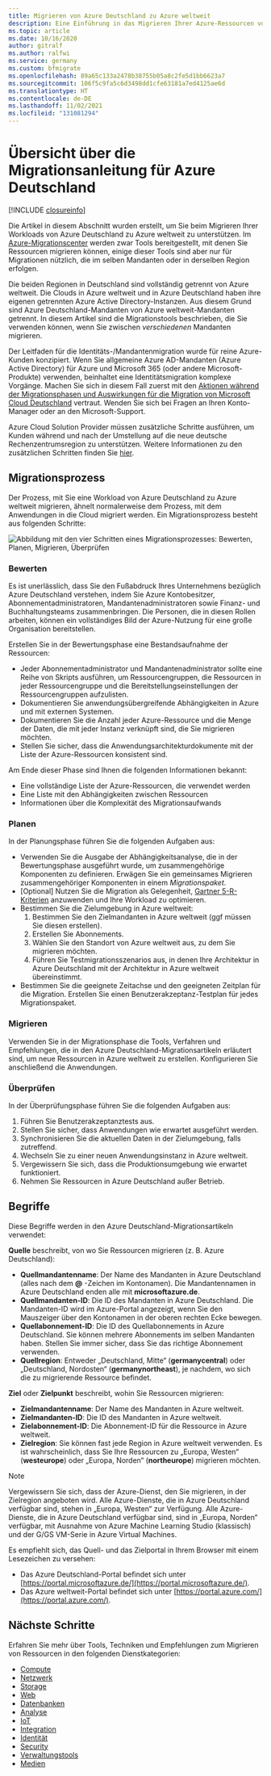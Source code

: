 ```yaml
---
title: Migrieren von Azure Deutschland zu Azure weltweit
description: Eine Einführung in das Migrieren Ihrer Azure-Ressourcen von Azure Deutschland zu Azure weltweit.
ms.topic: article
ms.date: 10/16/2020
author: gitralf
ms.author: ralfwi
ms.service: germany
ms.custom: bfmigrate
ms.openlocfilehash: 89a65c133a2478b38755b05a8c2fe5d1bb6623a7
ms.sourcegitcommit: 106f5c9fa5c6d3498dd1cfe63181a7ed4125ae6d
ms.translationtype: HT
ms.contentlocale: de-DE
ms.lasthandoff: 11/02/2021
ms.locfileid: "131081294"
---
```

# <a name="overview-of-migration-guidance-for-azure-germany"></a>Übersicht über die Migrationsanleitung für Azure Deutschland

[!INCLUDE [closureinfo](../../includes/germany-closure-info.md)]

Die Artikel in diesem Abschnitt wurden erstellt, um Sie beim Migrieren Ihrer Workloads von Azure Deutschland zu Azure weltweit zu unterstützen. Im [Azure-Migrationscenter](https://azure.microsoft.com/migration/) werden zwar Tools bereitgestellt, mit denen Sie Ressourcen migrieren können, einige dieser Tools sind aber nur für Migrationen nützlich, die im selben Mandanten oder in derselben Region erfolgen.

Die beiden Regionen in Deutschland sind vollständig getrennt von Azure weltweit. Die Clouds in Azure weltweit und in Azure Deutschland haben ihre eigenen getrennten Azure Active Directory-Instanzen. Aus diesem Grund sind Azure Deutschland-Mandanten von Azure weltweit-Mandanten getrennt. In diesem Artikel sind die Migrationstools beschrieben, die Sie verwenden können, wenn Sie zwischen *verschiedenen* Mandanten migrieren.

Der Leitfaden für die Identitäts-/Mandantenmigration wurde für reine Azure-Kunden konzipiert. Wenn Sie allgemeine Azure AD-Mandanten (Azure Active Directory) für Azure und Microsoft 365 (oder andere Microsoft-Produkte) verwenden, beinhaltet eine Identitätsmigration komplexe Vorgänge. Machen Sie sich in diesem Fall zuerst mit den [Aktionen während der Migrationsphasen und Auswirkungen für die Migration von Microsoft Cloud Deutschland](/microsoft-365/enterprise/ms-cloud-germany-transition-phases) vertraut. Wenden Sie sich bei Fragen an Ihren Konto-Manager oder an den Microsoft-Support.

Azure Cloud Solution Provider müssen zusätzliche Schritte ausführen, um Kunden während und nach der Umstellung auf die neue deutsche Rechenzentrumsregion zu unterstützen. Weitere Informationen zu den zusätzlichen Schritten finden Sie [hier](/microsoft-365/enterprise/ms-cloud-germany-transition-add-csp).

## <a name="migration-process"></a>Migrationsprozess

Der Prozess, mit Sie eine Workload von Azure Deutschland zu Azure weltweit migrieren, ähnelt normalerweise dem Prozess, mit dem Anwendungen in die Cloud migriert werden. Ein Migrationsprozess besteht aus folgenden Schritte:

![Abbildung mit den vier Schritten eines Migrationsprozesses: Bewerten, Planen, Migrieren, Überprüfen](./media/germany-migration-main/migration-steps.png)

### <a name="assess"></a>Bewerten

Es ist unerlässlich, dass Sie den Fußabdruck Ihres Unternehmens bezüglich Azure Deutschland verstehen, indem Sie Azure Kontobesitzer, Abonnementadministratoren, Mandantenadministratoren sowie Finanz- und Buchhaltungsteams zusammenbringen. Die Personen, die in diesen Rollen arbeiten, können ein vollständiges Bild der Azure-Nutzung für eine große Organisation bereitstellen.

Erstellen Sie in der Bewertungsphase eine Bestandsaufnahme der Ressourcen:
  - Jeder Abonnementadministrator und Mandantenadministrator sollte eine Reihe von Skripts ausführen, um Ressourcengruppen, die Ressourcen in jeder Ressourcengruppe und die Bereitstellungseinstellungen der Ressourcengruppen aufzulisten.
  - Dokumentieren Sie anwendungsübergreifende Abhängigkeiten in Azure und mit externen Systemen.
  - Dokumentieren Sie die Anzahl jeder Azure-Ressource und die Menge der Daten, die mit jeder Instanz verknüpft sind, die Sie migrieren möchten.
  - Stellen Sie sicher, dass die Anwendungsarchitekturdokumente mit der Liste der Azure-Ressourcen konsistent sind.

Am Ende dieser Phase sind Ihnen die folgenden Informationen bekannt:

- Eine vollständige Liste der Azure-Ressourcen, die verwendet werden
- Eine Liste mit den Abhängigkeiten zwischen Ressourcen
- Informationen über die Komplexität des Migrationsaufwands

### <a name="plan"></a>Planen

In der Planungsphase führen Sie die folgenden Aufgaben aus:

- Verwenden Sie die Ausgabe der Abhängigkeitsanalyse, die in der Bewertungsphase ausgeführt wurde, um zusammengehörige Komponenten zu definieren. Erwägen Sie ein gemeinsames Migrieren zusammengehöriger Komponenten in einem *Migrationspaket*.
- [Optional] Nutzen Sie die Migration als Gelegenheit, [Gartner 5-R-Kriterien](https://www.gartner.com/en/documents/3873016/evaluation-criteria-for-cloud-management-platforms-and-t) anzuwenden und Ihre Workload zu optimieren.
- Bestimmen Sie die Zielumgebung in Azure weltweit:
  1. Bestimmen Sie den Zielmandanten in Azure weltweit (ggf müssen Sie diesen erstellen).
  1. Erstellen Sie Abonnements.
  1. Wählen Sie den Standort von Azure weltweit aus, zu dem Sie migrieren möchten.
  1. Führen Sie Testmigrationsszenarios aus, in denen Ihre Architektur in Azure Deutschland mit der Architektur in Azure weltweit übereinstimmt.
- Bestimmen Sie die geeignete Zeitachse und den geeigneten Zeitplan für die Migration. Erstellen Sie einen Benutzerakzeptanz-Testplan für jedes Migrationspaket.

### <a name="migrate"></a>Migrieren

Verwenden Sie in der Migrationsphase die Tools, Verfahren und Empfehlungen, die in den Azure Deutschland-Migrationsartikeln erläutert sind, um neue Ressourcen in Azure weltweit zu erstellen. Konfigurieren Sie anschließend die Anwendungen.

### <a name="validate"></a>Überprüfen

In der Überprüfungsphase führen Sie die folgenden Aufgaben aus:

1. Führen Sie Benutzerakzeptanztests aus.
1. Stellen Sie sicher, dass Anwendungen wie erwartet ausgeführt werden.
1. Synchronisieren Sie die aktuellen Daten in der Zielumgebung, falls zutreffend.
1. Wechseln Sie zu einer neuen Anwendungsinstanz in Azure weltweit.
1. Vergewissern Sie sich, dass die Produktionsumgebung wie erwartet funktioniert.
1. Nehmen Sie Ressourcen in Azure Deutschland außer Betrieb.

## <a name="terms"></a>Begriffe

Diese Begriffe werden in den Azure Deutschland-Migrationsartikeln verwendet:

**Quelle** beschreibt, von wo Sie Ressourcen migrieren (z. B. Azure Deutschland):

- **Quellmandantenname**: Der Name des Mandanten in Azure Deutschland (alles nach dem **\@** -Zeichen im Kontonamen). Die Mandantennamen in Azure Deutschland enden alle mit **microsoftazure.de**.
- **Quellmandanten-ID**: Die ID des Mandanten in Azure Deutschland. Die Mandanten-ID wird im Azure-Portal angezeigt, wenn Sie den Mauszeiger über den Kontonamen in der oberen rechten Ecke bewegen.
- **Quellabonnement-ID**: Die ID des Quellabonnements in Azure Deutschland. Sie können mehrere Abonnements im selben Mandanten haben. Stellen Sie immer sicher, dass Sie das richtige Abonnement verwenden.
- **Quellregion**: Entweder „Deutschland, Mitte“ (**germanycentral**) oder „Deutschland, Nordosten“ (**germanynortheast**), je nachdem, wo sich die zu migrierende Ressource befindet.

**Ziel** oder **Zielpunkt** beschreibt, wohin Sie Ressourcen migrieren:

- **Zielmandantenname**: Der Name des Mandanten in Azure weltweit.
- **Zielmandanten-ID**: Die ID des Mandanten in Azure weltweit.
- **Zielabonnement-ID**: Die Abonnement-ID für die Ressource in Azure weltweit.
- **Zielregion**: Sie können fast jede Region in Azure weltweit verwenden. Es ist wahrscheinlich, dass Sie Ihre Ressourcen zu „Europa, Westen“ (**westeurope**) oder „Europa, Norden“ (**northeurope**) migrieren möchten.

> [!NOTE]
> Vergewissern Sie sich, dass der Azure-Dienst, den Sie migrieren, in der Zielregion angeboten wird. Alle Azure-Dienste, die in Azure Deutschland verfügbar sind, stehen in „Europa, Westen“ zur Verfügung. Alle Azure-Dienste, die in Azure Deutschland verfügbar sind, sind in „Europa, Norden“ verfügbar, mit Ausnahme von Azure Machine Learning Studio (klassisch) und der G/GS VM-Serie in Azure Virtual Machines.

Es empfiehlt sich, das Quell- und das Zielportal in Ihrem Browser mit einem Lesezeichen zu versehen:

- Das Azure Deutschland-Portal befindet sich unter [https://portal.microsoftazure.de/](https://portal.microsoftazure.de/).
- Das Azure weltweit-Portal befindet sich unter [https://portal.azure.com/](https://portal.azure.com/).

## <a name="next-steps"></a>Nächste Schritte

Erfahren Sie mehr über Tools, Techniken und Empfehlungen zum Migrieren von Ressourcen in den folgenden Dienstkategorien:

- [Compute](./germany-migration-compute.md)
- [Netzwerk](./germany-migration-networking.md)
- [Storage](./germany-migration-storage.md)
- [Web](./germany-migration-web.md)
- [Datenbanken](./germany-migration-databases.md)
- [Analyse](./germany-migration-analytics.md)
- [IoT](./germany-migration-iot.md)
- [Integration](./germany-migration-integration.md)
- [Identität](./germany-migration-identity.md)
- [Security](./germany-migration-security.md)
- [Verwaltungstools](./germany-migration-management-tools.md)
- [Medien](./germany-migration-media.md)
